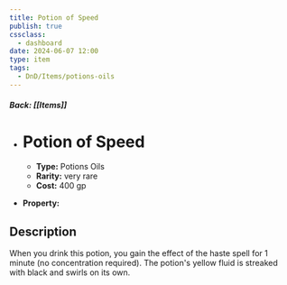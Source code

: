 ```yaml
---
title: Potion of Speed
publish: true
cssclass:
  - dashboard
date: 2024-06-07 12:00
type: item
tags:
  - DnD/Items/potions-oils
---
```


##### Back: [[Items]]

- # Potion of Speed

    - **Type:** Potions Oils
    - **Rarity:** very rare
    - **Cost:** 400 gp
- **Property:** 



## Description 

When you drink this potion, you gain the effect of the haste spell for 1 minute (no concentration required). The potion's yellow fluid is streaked with black and swirls on its own.
